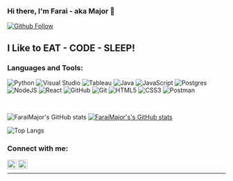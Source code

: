 ### Hi there, I'm Farai - aka Major 👋 

[![Github Follow](https://img.shields.io/github/followers/FaraiMajor?style=for-the-badge)](https://github.com/FaraiMajor)

## I Like to EAT - CODE - SLEEP!

### Languages and Tools:

![Python](https://img.shields.io/badge/Python-14354C?style=for-the-badge&logo=python&logoColor=white)
![Visual Studio](https://img.shields.io/badge/Visual%20Studio-5C2D91.svg?style=for-the-badge&logo=visual-studio&logoColor=white)
![Tableau](https://img.shields.io/badge/Tableau-E97627?style=for-the-badge&logo=Tableau&logoColor=white)
![Java](https://img.shields.io/badge/java-%23ED8B00.svg?style=for-the-badge&logo=java&logoColor=white)
![JavaScript](https://img.shields.io/badge/javascript-%23323330.svg?style=for-the-badge&logo=javascript&logoColor=%23F7DF1E)
![Postgres](https://img.shields.io/badge/postgres-%23316192.svg?style=for-the-badge&logo=postgresql&logoColor=white)
![NodeJS](https://img.shields.io/badge/node.js-6DA55F?style=for-the-badge&logo=node.js&logoColor=white)
![React](https://img.shields.io/badge/react-%2320232a.svg?style=for-the-badge&logo=react&logoColor=%2361DAFB)
![GitHub](https://img.shields.io/badge/github-%23121011.svg?style=for-the-badge&logo=github&logoColor=white)
![Git](https://img.shields.io/badge/git-%23F05033.svg?style=for-the-badge&logo=git&logoColor=white)
![HTML5](https://img.shields.io/badge/html5-%23E34F26.svg?style=for-the-badge&logo=html5&logoColor=white)
![CSS3](https://img.shields.io/badge/css3-%231572B6.svg?style=for-the-badge&logo=css3&logoColor=white)
![Postman](https://img.shields.io/badge/Postman-FF6C37?style=for-the-badge&logo=postman&logoColor=white)

<br />


![FaraiMajor's GitHub stats](https://github-readme-stats.vercel.app/api?username=FaraiMajor&show_icons=true&theme=dracula)
[![FaraiMajor's's GitHub stats](https://github-readme-stats.vercel.app/api?username=FaraiMajor)](https://github.com/faraimajor/github-readme-stats)


![Top Langs](https://github-readme-stats.vercel.app/api/top-langs/?username=FaraiMajor&layout=compact&theme=dracula)

### Connect with me:

[<img align="left" alt="FaraiMajor | Linkedin" width="22px" src="https://cdn.jsdelivr.net/npm/simple-icons@v3/icons/linkedin.svg" />][linkedin]
[<img align="left" alt="FaraiMajor's Instagram" width="22px" src="https://cdn.jsdelivr.net/npm/simple-icons@v3/icons/instagram.svg" />][instagram]
<br />





---

<!-- LINKS -->
[linkedin]:https://www.linkedin.com/in/faraimutukumira/
[instagram]: https://www.instagram.com/faraimajor/
